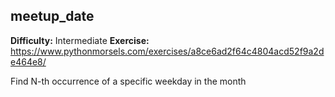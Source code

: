 ## meetup_date
**Difficulty:** Intermediate
**Exercise:** https://www.pythonmorsels.com/exercises/a8ce6ad2f64c4804acd52f9a2de464e8/

Find N-th occurrence of a specific weekday in the month
    